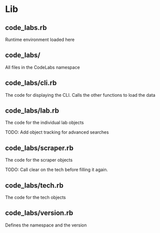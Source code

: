 # Lib

## code_labs.rb
Runtime environment loaded here

## code_labs/
All files in the CodeLabs namespace

## code_labs/cli.rb
The code for displaying the CLI. Calls the other functions to load the data

## code_labs/lab.rb
The code for the individual lab objects

TODO: Add object tracking for advanced searches

## code_labs/scraper.rb
The code for the scraper objects

TODO: Call clear on the tech before filling it again.

## code_labs/tech.rb
The code for the tech objects

## code_labs/version.rb
Defines the namespace and the version